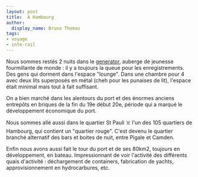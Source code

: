 ```yaml
---
layout: post
title:  À Hambourg
author:
  display_name: Bruno Thomas
tags:
- voyage
- inte-rail
---
```

Nous sommes  restés 2 nuits dans le [generator](https://staygenerator.com/hostels/hamburg), auberge de jeunesse fourmillante de monde : il y a toujours la queue pour les enregistrements. Des gens qui dorment dans l'espace "lounge". Dans une chambre pour 4 avec deux lits superposés en métal (cheh pour les punaises de lit), l'espace était minimal mais tout à fait suffisant.

On a bien marché dans les alentours du port et des énormes anciens entrepôts en briques de la fin du 19e début 20e, période qui a marqué le développement économique du port.

Nous sommes allé aussi dans le quartier St Pauli ☠️ l'un des 105 quartiers de Hambourg, qui contient un "quartier rouge". C'est devenu le quartier branché alternatif des bars et boites de nuit, entre Pigale et Camden.

Enfin nous avons aussi fait le tour du port et de ses 80km2, toujours en développement, en bateau. Impressionnant de voir l'activité des différents quais d'activité : déchargement de containers, fabrication de yachts, approvisionnement en hydrocarbures, etc.
